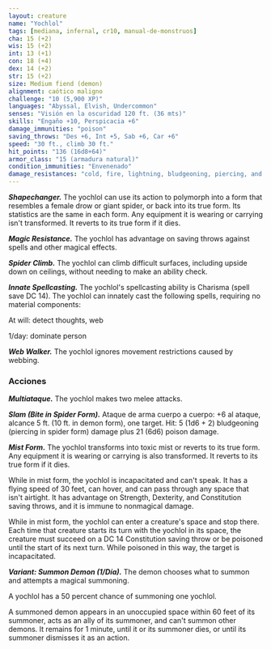 ```yaml
---
layout: creature
name: "Yochlol"
tags: [mediana, infernal, cr10, manual-de-monstruos]
cha: 15 (+2)
wis: 15 (+2)
int: 13 (+1)
con: 18 (+4)
dex: 14 (+2)
str: 15 (+2)
size: Medium fiend (demon)
alignment: caótico maligno
challenge: "10 (5,900 XP)"
languages: "Abyssal, Elvish, Undercommon"
senses: "Visión en la oscuridad 120 ft. (36 mts)"
skills: "Engaño +10, Perspicacia +6"
damage_immunities: "poison"
saving_throws: "Des +6, Int +5, Sab +6, Car +6"
speed: "30 ft., climb 30 ft."
hit_points: "136 (16d8+64)"
armor_class: "15 (armadura natural)"
condition_immunities: "Envenenado"
damage_resistances: "cold, fire, lightning, bludgeoning, piercing, and slashing from nonmagical weapons"
---
```


***Shapechanger.*** The yochlol can use its action to polymorph into a form that resembles a female drow or giant spider, or back into its true form. Its statistics are the same in each form. Any equipment it is wearing or carrying isn't transformed. It reverts to its true form if it dies.

***Magic Resistance.*** The yochlol has advantage on saving throws against spells and other magical effects.

***Spider Climb.*** The yochlol can climb difficult surfaces, including upside down on ceilings, without needing to make an ability check.

***Innate Spellcasting.*** The yochlol's spellcasting ability is Charisma (spell save DC 14). The yochlol can innately cast the following spells, requiring no material components:

At will: detect thoughts, web

1/day: dominate person

***Web Walker.*** The yochlol ignores movement restrictions caused by webbing.

### Acciones

***Multiataque.*** The yochlol makes two melee attacks.

***Slam (Bite in Spider Form).*** Ataque de arma cuerpo a cuerpo: +6 al ataque, alcance 5 ft. (10 ft. in demon form), one target. Hit: 5 (1d6 + 2) bludgeoning (piercing in spider form) damage plus 21 (6d6) poison damage.

***Mist Form.*** The yochlol transforms into toxic mist or reverts to its true form. Any equipment it is wearing or carrying is also transformed. It reverts to its true form if it dies.

While in mist form, the yochlol is incapacitated and can't speak. It has a flying speed of 30 feet, can hover, and can pass through any space that isn't airtight. It has advantage on Strength, Dexterity, and Constitution saving throws, and it is immune to nonmagical damage.

While in mist form, the yochlol can enter a creature's space and stop there. Each time that creature starts its turn with the yochlol in its space, the creature must succeed on a DC 14 Constitution saving throw or be poisoned until the start of its next turn. While poisoned in this way, the target is incapacitated.

***Variant: Summon Demon (1/Día).*** The demon chooses what to summon and attempts a magical summoning.

A yochlol has a 50 percent chance of summoning one yochlol.

A summoned demon appears in an unoccupied space within 60 feet of its summoner, acts as an ally of its summoner, and can't summon other demons. It remains for 1 minute, until it or its summoner dies, or until its summoner dismisses it as an action.